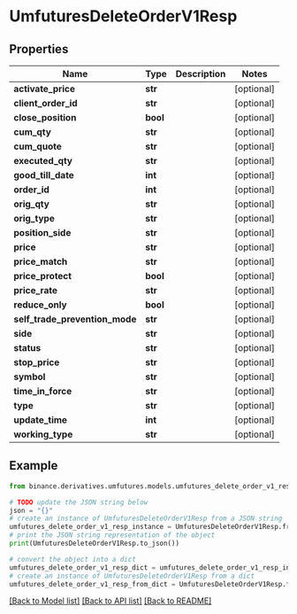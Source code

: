 # UmfuturesDeleteOrderV1Resp


## Properties

Name | Type | Description | Notes
------------ | ------------- | ------------- | -------------
**activate_price** | **str** |  | [optional] 
**client_order_id** | **str** |  | [optional] 
**close_position** | **bool** |  | [optional] 
**cum_qty** | **str** |  | [optional] 
**cum_quote** | **str** |  | [optional] 
**executed_qty** | **str** |  | [optional] 
**good_till_date** | **int** |  | [optional] 
**order_id** | **int** |  | [optional] 
**orig_qty** | **str** |  | [optional] 
**orig_type** | **str** |  | [optional] 
**position_side** | **str** |  | [optional] 
**price** | **str** |  | [optional] 
**price_match** | **str** |  | [optional] 
**price_protect** | **bool** |  | [optional] 
**price_rate** | **str** |  | [optional] 
**reduce_only** | **bool** |  | [optional] 
**self_trade_prevention_mode** | **str** |  | [optional] 
**side** | **str** |  | [optional] 
**status** | **str** |  | [optional] 
**stop_price** | **str** |  | [optional] 
**symbol** | **str** |  | [optional] 
**time_in_force** | **str** |  | [optional] 
**type** | **str** |  | [optional] 
**update_time** | **int** |  | [optional] 
**working_type** | **str** |  | [optional] 

## Example

```python
from binance.derivatives.umfutures.models.umfutures_delete_order_v1_resp import UmfuturesDeleteOrderV1Resp

# TODO update the JSON string below
json = "{}"
# create an instance of UmfuturesDeleteOrderV1Resp from a JSON string
umfutures_delete_order_v1_resp_instance = UmfuturesDeleteOrderV1Resp.from_json(json)
# print the JSON string representation of the object
print(UmfuturesDeleteOrderV1Resp.to_json())

# convert the object into a dict
umfutures_delete_order_v1_resp_dict = umfutures_delete_order_v1_resp_instance.to_dict()
# create an instance of UmfuturesDeleteOrderV1Resp from a dict
umfutures_delete_order_v1_resp_from_dict = UmfuturesDeleteOrderV1Resp.from_dict(umfutures_delete_order_v1_resp_dict)
```
[[Back to Model list]](../README.md#documentation-for-models) [[Back to API list]](../README.md#documentation-for-api-endpoints) [[Back to README]](../README.md)



